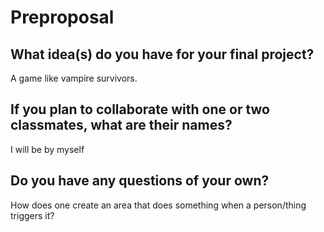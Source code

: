 # Preproposal

## What idea(s) do you have for your final project?

A game like vampire survivors.

## If you plan to collaborate with one or two classmates, what are their names?

I will be by myself

## Do you have any questions of your own?

How does one create an area that does something when a person/thing triggers it?

